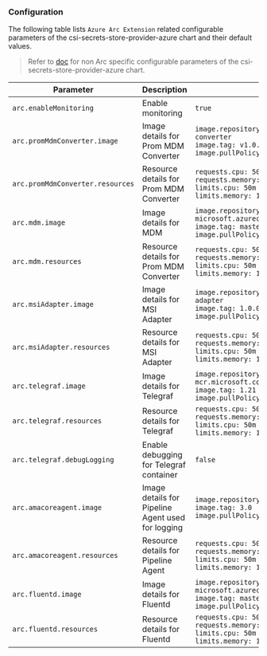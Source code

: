 ### Configuration

The following table lists `Azure Arc Extension` related configurable parameters of the csi-secrets-store-provider-azure chart and their default values.

> Refer to [doc](./README.md) for non Arc specific configurable parameters of the csi-secrets-store-provider-azure chart.

| Parameter                                                        | Description                                                                                                                                                                                           | Default                                                                                          |
| ---------------------------------------------------------------- | ----------------------------------------------------------------------------------------------------------------------------------------------------------------------------------------------------- | ------------------------------------------------------------------------------------------------ |
| `arc.enableMonitoring`                                                   | Enable monitoring                                                                         | `true`                                                                                             |
| `arc.promMdmConverter.image`                                                   | Image details for Prom MDM Converter                                                                         | `image.repository: upstreamarc.azurecr.io/prom-mdm-converter`<br>`image.tag: v1.0.0`                                                                        <br>`image.pullPolicy: IfNotPresent`                     |
| `arc.promMdmConverter.resources`                                                   | Resource details for Prom MDM Converter                                                                         | `requests.cpu: 50m`<br>`requests.memory: 100Mi`<br>`limits.cpu: 50m`<br>`limits.memory: 100Mi`                     |
| `arc.mdm.image`                                                   | Image details for MDM                                                                         | `image.repository: linuxgeneva-microsoft.azurecr.io/genevamdm`<br>`image.tag: master_20220401.1`                                                                        <br>`image.pullPolicy: IfNotPresent`                     |
| `arc.mdm.resources`                                                   | Resource details for Prom MDM Converter                                                                         | `requests.cpu: 50m`<br>`requests.memory: 100Mi`<br>`limits.cpu: 50m`<br>`limits.memory: 100Mi`                     |
| `arc.msiAdapter.image`                                                   | Image details for MSI Adapter                                                                         | `image.repository: mcr.microsoft.com/azurearck8s/msi-adapter`<br>`image.tag: 1.0.0`                                                                        <br>`image.pullPolicy: IfNotPresent`                     |
| `arc.msiAdapter.resources`                                                   | Resource details for MSI Adapter                                                                         | `requests.cpu: 50m`<br>`requests.memory: 100Mi`<br>`limits.cpu: 50m`<br>`limits.memory: 100Mi`                     |
| `arc.telegraf.image`                                                   | Image details for Telegraf                                                                         | `image.repository: mcr.microsoft.com/oss/mirror/docker.io/library/telegraf`<br>`image.tag: 1.21`                                                                        <br>`image.pullPolicy: IfNotPresent`                     |
| `arc.telegraf.resources`                                                   | Resource details for Telegraf                                                                         | `requests.cpu: 50m`<br>`requests.memory: 100Mi`<br>`limits.cpu: 50m`<br>`limits.memory: 100Mi`                     |
| `arc.telegraf.debugLogging`                                                   | Enable debugging for Telegraf container                                                                         | `false`                     |
| `arc.amacoreagent.image`                                                   | Image details for Pipeline Agent used for logging                                                                         | `image.repository: pipelineagent.azurecr.io/amacoreagent`<br>`image.tag: 3.0`                                                                        <br>`image.pullPolicy: IfNotPresent`                     |
| `arc.amacoreagent.resources`                                                   | Resource details for Pipeline Agent                                                                         | `requests.cpu: 50m`<br>`requests.memory: 100Mi`<br>`limits.cpu: 50m`<br>`limits.memory: 100Mi`                     |
| `arc.fluentd.image`                                                   | Image details for Fluentd                                                                         | `image.repository: linuxgeneva-microsoft.azurecr.io/genevafluentd_td-agent`<br>`image.tag: master_20220403.1`                                                                        <br>`image.pullPolicy: IfNotPresent`                     |
| `arc.fluentd.resources`                                                   | Resource details for Fluentd                                                                         | `requests.cpu: 50m`<br>`requests.memory: 100Mi`<br>`limits.cpu: 50m`<br>`limits.memory: 100Mi`                     |
